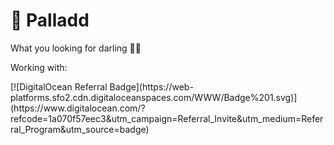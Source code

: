 # 🌌 Palladd
<div s>
<!-- <img src="profilówa.png" style="border-radius: 50%; height:100px; text-align:center;">-->
<p styles="">What you looking for darling 😮‍💨</p>

<p styles="">Working with:</p>
[![DigitalOcean Referral Badge](https://web-platforms.sfo2.cdn.digitaloceanspaces.com/WWW/Badge%201.svg)](https://www.digitalocean.com/?refcode=1a070f57eec3&utm_campaign=Referral_Invite&utm_medium=Referral_Program&utm_source=badge)





<!-- 
- 🔭 I’m currently working on ...
- 🌱 I’m currently learning ...
- 👯 I’m looking to collaborate on ...
- 🤔 I’m looking for help with ...
- 💬 Ask me about ...
- 📫 How to reach me: ...
- ⚡ Fun fact: ...
-->
